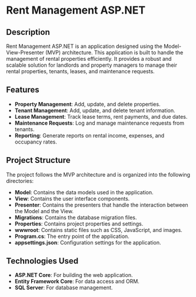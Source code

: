 # Rent Management ASP.NET

## Description

Rent Management ASP.NET is an application designed using the Model-View-Presenter (MVP) architecture. This application is built to handle the management of rental properties efficiently. It provides a robust and scalable solution for landlords and property managers to manage their rental properties, tenants, leases, and maintenance requests.

## Features

- **Property Management**: Add, update, and delete properties.
- **Tenant Management**: Add, update, and delete tenant information.
- **Lease Management**: Track lease terms, rent payments, and due dates.
- **Maintenance Requests**: Log and manage maintenance requests from tenants.
- **Reporting**: Generate reports on rental income, expenses, and occupancy rates.

## Project Structure

The project follows the MVP architecture and is organized into the following directories:

- **Model**: Contains the data models used in the application.
- **View**: Contains the user interface components.
- **Presenter**: Contains the presenters that handle the interaction between the Model and the View.
- **Migrations**: Contains the database migration files.
- **Properties**: Contains project properties and settings.
- **wwwroot**: Contains static files such as CSS, JavaScript, and images.
- **Program.cs**: The entry point of the application.
- **appsettings.json**: Configuration settings for the application.

## Technologies Used

- **ASP.NET Core**: For building the web application.
- **Entity Framework Core**: For data access and ORM.
- **SQL Server**: For database management.

